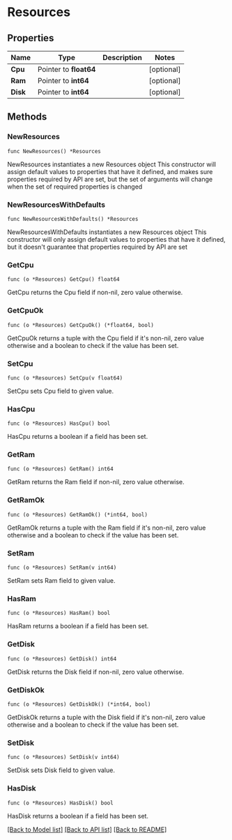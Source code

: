 # Resources

## Properties

Name | Type | Description | Notes
------------ | ------------- | ------------- | -------------
**Cpu** | Pointer to **float64** |  | [optional] 
**Ram** | Pointer to **int64** |  | [optional] 
**Disk** | Pointer to **int64** |  | [optional] 

## Methods

### NewResources

`func NewResources() *Resources`

NewResources instantiates a new Resources object
This constructor will assign default values to properties that have it defined,
and makes sure properties required by API are set, but the set of arguments
will change when the set of required properties is changed

### NewResourcesWithDefaults

`func NewResourcesWithDefaults() *Resources`

NewResourcesWithDefaults instantiates a new Resources object
This constructor will only assign default values to properties that have it defined,
but it doesn't guarantee that properties required by API are set

### GetCpu

`func (o *Resources) GetCpu() float64`

GetCpu returns the Cpu field if non-nil, zero value otherwise.

### GetCpuOk

`func (o *Resources) GetCpuOk() (*float64, bool)`

GetCpuOk returns a tuple with the Cpu field if it's non-nil, zero value otherwise
and a boolean to check if the value has been set.

### SetCpu

`func (o *Resources) SetCpu(v float64)`

SetCpu sets Cpu field to given value.

### HasCpu

`func (o *Resources) HasCpu() bool`

HasCpu returns a boolean if a field has been set.

### GetRam

`func (o *Resources) GetRam() int64`

GetRam returns the Ram field if non-nil, zero value otherwise.

### GetRamOk

`func (o *Resources) GetRamOk() (*int64, bool)`

GetRamOk returns a tuple with the Ram field if it's non-nil, zero value otherwise
and a boolean to check if the value has been set.

### SetRam

`func (o *Resources) SetRam(v int64)`

SetRam sets Ram field to given value.

### HasRam

`func (o *Resources) HasRam() bool`

HasRam returns a boolean if a field has been set.

### GetDisk

`func (o *Resources) GetDisk() int64`

GetDisk returns the Disk field if non-nil, zero value otherwise.

### GetDiskOk

`func (o *Resources) GetDiskOk() (*int64, bool)`

GetDiskOk returns a tuple with the Disk field if it's non-nil, zero value otherwise
and a boolean to check if the value has been set.

### SetDisk

`func (o *Resources) SetDisk(v int64)`

SetDisk sets Disk field to given value.

### HasDisk

`func (o *Resources) HasDisk() bool`

HasDisk returns a boolean if a field has been set.


[[Back to Model list]](../README.md#documentation-for-models) [[Back to API list]](../README.md#documentation-for-api-endpoints) [[Back to README]](../README.md)



